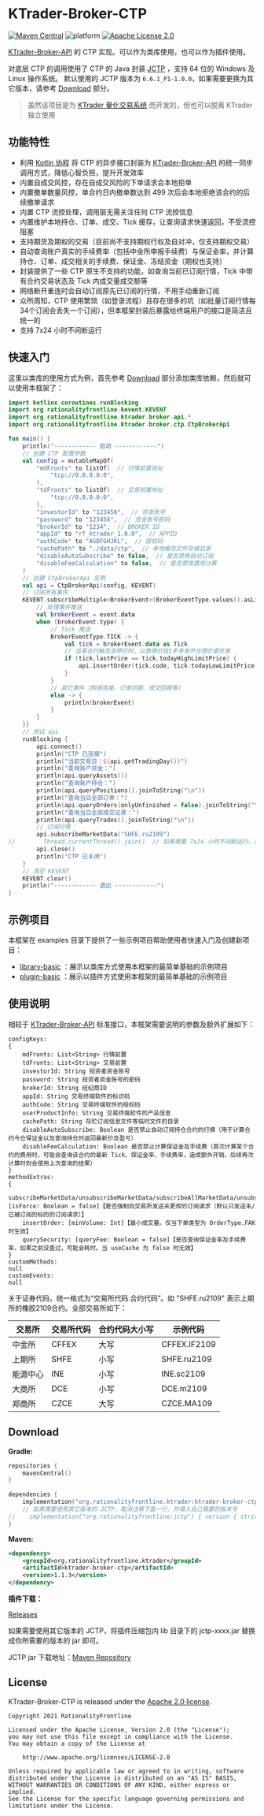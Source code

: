 # KTrader-Broker-CTP
[![Maven Central](https://img.shields.io/maven-central/v/org.rationalityfrontline.ktrader/ktrader-broker-ctp.svg?label=Maven%20Central)](https://search.maven.org/search?q=g:%22org.rationalityfrontline.ktrader%22%20AND%20a:%22ktrader-broker-ctp%22)
![platform](https://img.shields.io/badge/platform-windows%7Clinux-green)
[![Apache License 2.0](https://img.shields.io/github/license/ktrader-tech/ktrader-broker-ctp)](https://github.com/ktrader-tech/ktrader-broker-ctp/blob/master/LICENSE)

[KTrader-Broker-API](https://github.com/ktrader-tech/ktrader-broker-api) 的 CTP 实现。可以作为类库使用，也可以作为插件使用。

对底层 CTP 的调用使用了 CTP 的 Java 封装 [JCTP](https://github.com/RationalityFrontline/jctp) ，支持 64 位的 Windows 及 Linux 操作系统。
默认使用的 JCTP 版本为 `6.6.1_P1-1.0.0`，如果需要更换为其它版本，请参考 [Download](#download) 部分。
> 虽然该项目是为 [KTrader 量化交易系统](https://github.com/ktrader-tech/ktrader) 而开发的，但也可以脱离 KTrader 独立使用

## 功能特性
* 利用 [Kotlin 协程](https://github.com/Kotlin/kotlinx.coroutines) 将 CTP 的异步接口封装为 [KTrader-Broker-API](https://github.com/ktrader-tech/ktrader-broker-api) 的统一同步调用方式，降低心智负担，提升开发效率
* 内置自成交风控，存在自成交风险的下单请求会本地拒单
* 内置撤单数量风控，单合约日内撤单数达到 499 次后会本地拒绝该合约的后续撤单请求
* 内置 CTP 流控处理，调用层无需关注任何 CTP 流控信息
* 内置维护本地持仓、订单、成交、Tick 缓存，让查询请求快速返回，不受流控阻塞
* 支持期货及期权的交易（目前尚不支持期权行权及自对冲，仅支持期权交易）
* 自动查询账户真实的手续费率（包括中金所申报手续费）与保证金率，并计算持仓、订单、成交相关的手续费、保证金、冻结资金（期权也支持）
* 封装提供了一些 CTP 原生不支持的功能，如查询当前已订阅行情，Tick 中带有合约交易状态及 Tick 内成交量成交额等
* 网络断开重连时会自动订阅原先已订阅的行情，不用手动重新订阅
* 众所周知，CTP 使用繁琐（如登录流程）且存在很多的坑（如批量订阅行情每34个订阅会丢失一个订阅），但本框架封装后暴露给终端用户的接口是简洁且统一的
* 支持 7x24 小时不间断运行

## 快速入门
这里以类库的使用方式为例，首先参考 [Download](#download) 部分添加类库依赖，然后就可以使用本框架了：
```kotlin
import kotlinx.coroutines.runBlocking
import org.rationalityfrontline.kevent.KEVENT
import org.rationalityfrontline.ktrader.broker.api.*
import org.rationalityfrontline.ktrader.broker.ctp.CtpBrokerApi

fun main() {
    println("------------ 启动 ------------")
    // 创建 CTP 配置参数
    val config = mutableMapOf(
        "mdFronts" to listOf(  // 行情前置地址
            "tcp://0.0.0.0:0",
        ),
        "tdFronts" to listOf(  // 交易前置地址
            "tcp://0.0.0.0:0",
        ),
        "investorId" to "123456",  // 资金账号
        "password" to "123456",  // 资金账号密码
        "brokerId" to "1234",  // BROKER ID
        "appId" to "rf_ktrader_1.0.0",  // APPID
        "authCode" to "ASDFGHJKL",  // 授权码
        "cachePath" to "./data/ctp",  // 本地缓存文件存储目录
        "disableAutoSubscribe" to false,  // 是否禁用自动订阅
        "disableFeeCalculation" to false,  // 是否禁用费用计算
    )
    // 创建 CtpBrokerApi 实例
    val api = CtpBrokerApi(config, KEVENT)
    // 订阅所有事件
    KEVENT.subscribeMultiple<BrokerEvent>(BrokerEventType.values().asList()) { event -> runBlocking {
        // 处理事件推送
        val brokerEvent = event.data
        when (brokerEvent.type) {
            // Tick 推送
            BrokerEventType.TICK -> {
                val tick = brokerEvent.data as Tick
                // 当某合约触及涨停价时，以跌停价挂1手多单开仓限价委托单
                if (tick.lastPrice == tick.todayHighLimitPrice) {
                    api.insertOrder(tick.code, tick.todayLowLimitPrice, 1, Direction.LONG, OrderOffset.OPEN, OrderType.LIMIT)
                }
            }
            // 其它事件（网络连接、订单回报、成交回报等）
            else -> {
                println(brokerEvent)
            }
        }
    }}
    // 测试 api
    runBlocking {
        api.connect()
        println("CTP 已连接")
        println("当前交易日：${api.getTradingDay()}")
        println("查询账户资金：")
        println(api.queryAssets())
        println("查询账户持仓：")
        println(api.queryPositions().joinToString("\n"))
        println("查询当日全部订单：")
        println(api.queryOrders(onlyUnfinished = false).joinToString("\n"))
        println("查询当日全部成交记录：")
        println(api.queryTrades().joinToString("\n"))
        // 订阅行情
        api.subscribeMarketData("SHFE.ru2109")
//        Thread.currentThread().join()  // 如果需要 7x24 小时不间断运行，取消注释此行。（如需主动退出运行请使用 System.exit(0) 或 exitProcess(0)）
        api.close()
        println("CTP 已关闭")
    }
    // 清空 KEVENT
    KEVENT.clear()
    println("------------ 退出 ------------")
}
```

## 示例项目
本框架在 examples 目录下提供了一些示例项目帮助使用者快速入门及创建新项目：
* [library-basic](https://github.com/ktrader-tech/ktrader-broker-ctp/tree/master/examples/library-basic) ：展示以类库方式使用本框架的最简单基础的示例项目
* [plugin-basic](https://github.com/ktrader-tech/ktrader-broker-ctp/tree/master/examples/plugin-basic) ：展示以插件方式使用本框架的最简单基础的示例项目

## 使用说明
相较于 [KTrader-Broker-API](https://github.com/ktrader-tech/ktrader-broker-api) 标准接口，本框架需要说明的参数及额外扩展如下：
```text
configKeys:
{
    mdFronts: List<String> 行情前置
    tdFronts: List<String> 交易前置
    investorId: String 投资者资金账号
    password: String 投资者资金账号的密码
    brokerId: String 经纪商ID
    appId: String 交易终端软件的标识码
    authCode: String 交易终端软件的授权码
    userProductInfo: String 交易终端软件的产品信息
    cachePath: String 存贮订阅信息文件等临时文件的目录
    disableAutoSubscribe: Boolean 是否禁止自动订阅持仓合约的行情（用于计算合约今仓保证金以及查询持仓时返回最新价及盈亏）
    disableFeeCalculation: Boolean 是否禁止计算保证金及手续费（首次计算某个合约的费用时，可能会查询该合约的最新 Tick、保证金率、手续费率，造成额外开销，后续再次计算时则会使用上次查询的结果）
}
methodExtras:
{
    subscribeMarketData/unsubscribeMarketData/subscribeAllMarketData/unsubscribeAllMarketData: [isForce: Boolean = false]【是否强制向交易所发送未更改的订阅请求（默认只发送未/已被订阅的标的的订阅请求）】
    insertOrder: [minVolume: Int]【最小成交量。仅当下单类型为 OrderType.FAK 时生效】
    querySecurity: [queryFee: Boolean = false]【是否查询保证金率及手续费率，如果之前没查过，可能会耗时。当 useCache 为 false 时无效】
}
customMethods:
null
customEvents:
null
```

关于证券代码，统一格式为“交易所代码.合约代码”。如 "SHFE.ru2109" 表示上期所的橡胶2109合约。全部交易所如下：

| 交易所  | 交易所代码 | 合约代码大小写 | 示例代码         |
|------|-------|---------|--------------|
| 中金所  | CFFEX | 大写      | CFFEX.IF2109 |
| 上期所  | SHFE  | 小写      | SHFE.ru2109  |
| 能源中心 | INE   | 小写      | INE.sc2109   |
| 大商所  | DCE   | 小写      | DCE.m2109    |
| 郑商所  | CZCE  | 大写      | CZCE.MA109   |

## Download

**Gradle:**

```kotlin
repositories {
    mavenCentral()
}

dependencies {
    implementation("org.rationalityfrontline.ktrader:ktrader-broker-ctp:1.1.3")
    // 如果需要使用其它版本的 JCTP，取消注释下面一行，并填入自己需要的版本号
//    implementation("org.rationalityfrontline:jctp") { version { strictly("6.6.1_P1_CP-1.0.0") } }
}
```

**Maven:**

```xml
<dependency>
    <groupId>org.rationalityfrontline.ktrader</groupId>
    <artifactId>ktrader-broker-ctp</artifactId>
    <version>1.1.3</version>
</dependency>
```

**插件下载：**

[Releases](https://github.com/ktrader-tech/ktrader-broker-ctp/releases)

如果需要使用其它版本的 JCTP，将插件压缩包内 lib 目录下的 jctp-xxxx.jar 替换成你所需要的版本的 jar 即可。

JCTP jar 下载地址：[Maven Repository](https://repo1.maven.org/maven2/org/rationalityfrontline/jctp/)

## License

KTrader-Broker-CTP is released under the [Apache 2.0 license](https://github.com/ktrader-tech/ktrader-broker-ctp/blob/master/LICENSE).

```
Copyright 2021 RationalityFrontline

Licensed under the Apache License, Version 2.0 (the "License");
you may not use this file except in compliance with the License.
You may obtain a copy of the License at

    http://www.apache.org/licenses/LICENSE-2.0

Unless required by applicable law or agreed to in writing, software
distributed under the License is distributed on an "AS IS" BASIS,
WITHOUT WARRANTIES OR CONDITIONS OF ANY KIND, either express or implied.
See the License for the specific language governing permissions and
limitations under the License.
```
